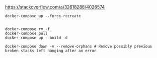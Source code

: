 #

https://stackoverflow.com/a/32618288/4026574

    docker-compose up --force-recreate


    docker-compose rm -f
    docker-compose pull
    docker-compose up --build -d

    docker-compose down -v --remove-orphans # Remove possibly previous broken stacks left hanging after an error    